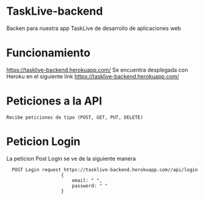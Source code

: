 # TaskLive-backend

Backen para nuestra app TaskLive de desarrollo de aplicaciones web

# Funcionamiento
https://tasklive-backend.herokuapp.com/
   Se encuentra desplegada con Heroku en el siguiente link https://tasklive-backend.herokuapp.com/
   
# Peticiones a la API

    Recibe peticiones de tipo (POST, GET, PUT, DELETE) 
  
 # Peticion Login
 La peticion Post Login se ve de la siguiente manera 
 
      POST Login request https://tasklive-backend.herokuapp.com//api/login 
                        {
                            email: " ",
                            password: " "
                        }
